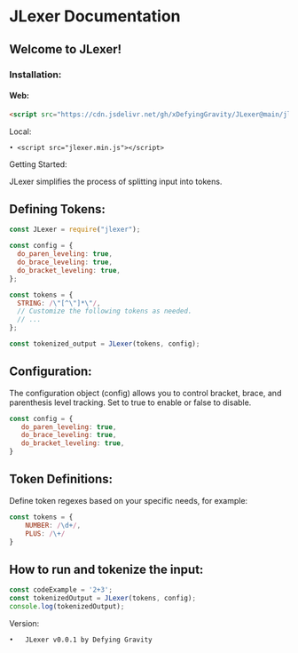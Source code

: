 # JLexer Documentation

## Welcome to JLexer!

### Installation:

#### Web:
```html
<script src="https://cdn.jsdelivr.net/gh/xDefyingGravity/JLexer@main/jlexer.min.js"></script>
```
Local:

	• <script src="jlexer.min.js"></script>
Getting Started:

JLexer simplifies the process of splitting input into tokens.

## Defining Tokens:
```javascript
const JLexer = require("jlexer");

const config = {
  do_paren_leveling: true,
  do_brace_leveling: true,
  do_bracket_leveling: true,
};

const tokens = {
  STRING: /\"[^\"]*\"/,
  // Customize the following tokens as needed.
  // ...
};

const tokenized_output = JLexer(tokens, config);
```
## Configuration:

The configuration object (config) allows you to control bracket, brace, and parenthesis level tracking. Set to true to enable or false to disable.
```javascript
const config = {
   do_paren_leveling: true,
   do_brace_leveling: true,
   do_bracket_leveling: true,
}
```
## Token Definitions:

Define token regexes based on your specific needs, for example:
```javascript
const tokens = {
    NUMBER: /\d+/,
    PLUS: /\+/
}
```
## How to run and tokenize the input:
```javascript
const codeExample = '2+3';
const tokenizedOutput = JLexer(tokens, config);
console.log(tokenizedOutput);
```
Version:

	•	JLexer v0.0.1 by Defying Gravity
